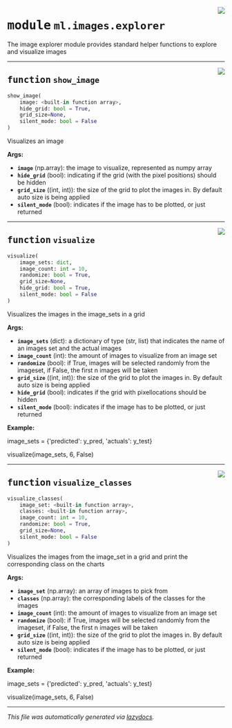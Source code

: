 <!-- markdownlint-disable -->

<a href="../../../arcus/ml/images/explorer.py#L0"><img align="right" style="float:right;" src="https://img.shields.io/badge/-source-cccccc?style=flat-square" /></a>

# <kbd>module</kbd> `ml.images.explorer`
The image explorer module provides standard helper functions to explore and visualize images 


---

<a href="../../../arcus/ml/images/explorer.py#L14"><img align="right" style="float:right;" src="https://img.shields.io/badge/-source-cccccc?style=flat-square" /></a>

## <kbd>function</kbd> `show_image`

```python
show_image(
    image: <built-in function array>,
    hide_grid: bool = True,
    grid_size=None,
    silent_mode: bool = False
)
```

Visualizes an image 

**Args:**
 
 - <b>`image`</b> (np.array):  the image to visualize, represented as numpy array 
 - <b>`hide_grid`</b> (bool):  indicating if the grid (with the pixel positions) should be hidden 
 - <b>`grid_size`</b> ((int, int)):  the size of the grid to plot the images in.  By default auto size is being applied 
 - <b>`silent_mode`</b> (bool):  indicates if the image has to be plotted, or just returned 


---

<a href="../../../arcus/ml/images/explorer.py#L40"><img align="right" style="float:right;" src="https://img.shields.io/badge/-source-cccccc?style=flat-square" /></a>

## <kbd>function</kbd> `visualize`

```python
visualize(
    image_sets: dict,
    image_count: int = 10,
    randomize: bool = True,
    grid_size=None,
    hide_grid: bool = True,
    silent_mode: bool = False
)
```

Visualizes the images in the image_sets in a grid 

**Args:**
 
 - <b>`image_sets`</b> (dict):  a dictionary of type (str, list) that indicates the name of an images set and the actual images 
 - <b>`image_count`</b> (int):  the amount of images to visualize from an image set 
 - <b>`randomize`</b> (bool):  if True, images will be selected randomly from the imageset, if False, the first n images will be taken 
 - <b>`grid_size`</b> ((int, int)):  the size of the grid to plot the images in.  By default auto size is being applied 
 - <b>`hide_grid`</b> (bool):  indicates if the grid with pixellocations should be hidden 
 - <b>`silent_mode`</b> (bool):  indicates if the image has to be plotted, or just returned 



**Example:**
 

image_sets = {'predicted': y_pred, 'actuals': y_test} 

visualize(image_sets, 6, False) 


---

<a href="../../../arcus/ml/images/explorer.py#L93"><img align="right" style="float:right;" src="https://img.shields.io/badge/-source-cccccc?style=flat-square" /></a>

## <kbd>function</kbd> `visualize_classes`

```python
visualize_classes(
    image_set: <built-in function array>,
    classes: <built-in function array>,
    image_count: int = 10,
    randomize: bool = True,
    grid_size=None,
    silent_mode: bool = False
)
```

Visualizes the images from the image_set in a grid and print the corresponding class on the charts 



**Args:**
 
 - <b>`image_set`</b> (np.array):  an array of images to pick from 
 - <b>`classes`</b> (np.array):  the corresponding labels of the classes for the images 
 - <b>`image_count`</b> (int):  the amount of images to visualize from an image set 
 - <b>`randomize`</b> (bool):  if True, images will be selected randomly from the imageset, if False, the first n images will be taken 
 - <b>`grid_size`</b> ((int, int)):  the size of the grid to plot the images in.  By default auto size is being applied 
 - <b>`silent_mode`</b> (bool):  indicates if the image has to be plotted, or just returned 



**Example:**
 

image_sets = {'predicted': y_pred, 'actuals': y_test} 

visualize(image_sets, 6, False) 




---

_This file was automatically generated via [lazydocs](https://github.com/ml-tooling/lazydocs)._
